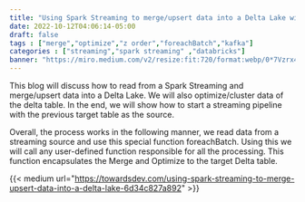 ```yaml
---
title: "Using Spark Streaming to merge/upsert data into a Delta Lake with working code"
date: 2022-10-12T04:06:14-05:00
draft: false
tags : ["merge","optimize","z order","foreachBatch","kafka"]
categories : ["streaming","spark streaming" ,"databricks"]
banner: "https://miro.medium.com/v2/resize:fit:720/format:webp/0*7Vzrx4tKynxXNKNg.jpg"
---
```

This blog will discuss how to read from a Spark Streaming and merge/upsert data into a Delta Lake. We will also optimize/cluster data of the delta table. In the end, we will show how to start a streaming pipeline with the previous target table as the source.

Overall, the process works in the following manner, we read data from a streaming source and use this special function foreachBatch. Using this we will call any user-defined function responsible for all the processing. This function encapsulates the Merge and Optimize to the target Delta table.

{{< medium url="https://towardsdev.com/using-spark-streaming-to-merge-upsert-data-into-a-delta-lake-6d34c827a892" >}}